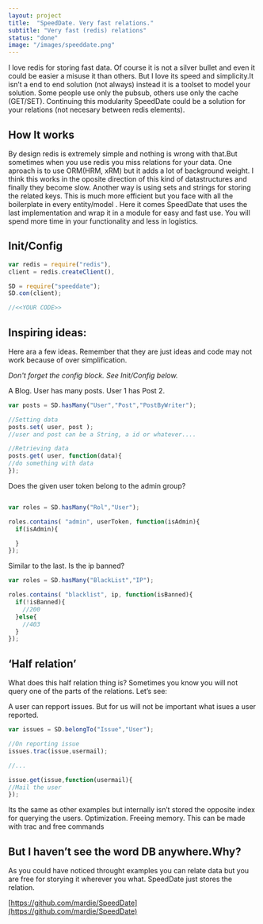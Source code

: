 ```yaml
---
layout: project
title:  "SpeedDate. Very fast relations."
subtitle: "Very fast (redis) relations"
status: "done"
image: "/images/speeddate.png"
---
```

I love redis for storing fast data. Of course it is not a silver bullet and even it could be easier a misuse it than others. But I love its speed and simplicity.It isn’t a end to end solution (not always) instead it is a toolset to model your solution. Some people use only the pubsub, others use only the cache (GET/SET). Continuing this modularity SpeedDate could be a solution for your relations (not necesary between redis elements).

## How It works

By design redis is extremely simple and nothing is wrong with that.But sometimes when you use redis you miss relations for your data. One aproach is to use ORM(HRM, xRM) but it adds a lot of background weight. I think this works in the oposite direction of this kind of datastructures and finally they become slow. Another way is using sets and strings for storing the related keys. This is much more efficient but you face with all the boilerplate in every entity/model . Here it comes SpeedDate that uses the last implementation and wrap it in a module for easy and fast use. You will spend more time in your functionality and less in logistics.

## Init/Config

```javascript
var redis = require("redis"),
client = redis.createClient(),

SD = require("speeddate");
SD.con(client);

//<<YOUR CODE>>
```

## Inspiring ideas:

Here ara a few ideas. Remember that they are just ideas and code may not work because of over simplification.

*Don't forget the config block. See Init/Config below.*

A Blog. User has many posts. User 1 has Post 2.

```javascript
var posts = SD.hasMany("User","Post","PostByWriter");

//Setting data
posts.set( user, post );
//user and post can be a String, a id or whatever....

//Retrieving data
posts.get( user, function(data){
//do something with data
});
```

Does the given user token belong to the admin group?

```javascript

var roles = SD.hasMany("Rol","User");

roles.contains( "admin", userToken, function(isAdmin){
  if(isAdmin){

  }
});

```

Similar to the last. Is the ip banned?

```javascript
var roles = SD.hasMany("BlackList","IP");

roles.contains( "blacklist", ip, function(isBanned){
  if(!isBanned){
    //200
  }else{
    //403
  }
});

```

## ‘Half relation’

What does this half relation thing is? Sometimes you know you will not query one of the parts of the relations. Let’s see:

A user can repport issues. But for us will not be important what isues a user reported.

```javascript
var issues = SD.belongTo("Issue","User");

//On reporting issue
issues.trac(issue,usermail);

//...

issue.get(issue,function(usermail){
//Mail the user
});

```

Its the same as other examples but internally isn’t stored the opposite index for querying the users. Optimization. Freeing memory. This can be made with trac and free commands

## But I haven’t see the word DB anywhere.Why?

As you could have noticed throught examples you can relate data but you are free for storying it wherever you what. SpeedDate just stores the relation.


[https://github.com/mardie/SpeedDate](https://github.com/mardie/SpeedDate)

